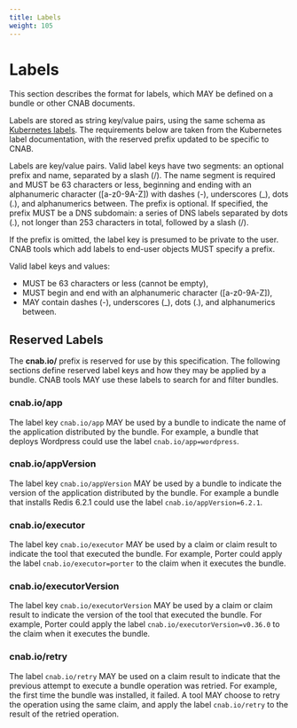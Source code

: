 ```yaml
---
title: Labels
weight: 105
---
```


# Labels

This section describes the format for labels, which MAY be defined on a bundle or other CNAB documents.

Labels are stored as string key/value pairs, using the same schema as [Kubernetes labels].
The requirements below are taken from the Kubernetes label documentation, with the reserved prefix updated to be specific to CNAB.

Labels are key/value pairs. Valid label keys have two segments: an optional prefix and name, separated by a slash (/).
The name segment is required and MUST be 63 characters or less, beginning and ending with an alphanumeric character ([a-z0-9A-Z]) with dashes (-), underscores (_), dots (.), and alphanumerics between.
The prefix is optional. 
If specified, the prefix MUST be a DNS subdomain: a series of DNS labels separated by dots (.), not longer than 253 characters in total, followed by a slash (/).

If the prefix is omitted, the label key is presumed to be private to the user.
CNAB tools which add labels to end-user objects MUST specify a prefix.

Valid label keys and values:

* MUST be 63 characters or less (cannot be empty),
* MUST begin and end with an alphanumeric character ([a-z0-9A-Z]),
* MAY contain dashes (-), underscores (_), dots (.), and alphanumerics between.

## Reserved Labels

The **cnab.io/** prefix is reserved for use by this specification.
The following sections define reserved label keys and how they may be applied by a bundle.
CNAB tools MAY use these labels to search for and filter bundles.

### cnab.io/app

The label key `cnab.io/app` MAY be used by a bundle to indicate the name of the application distributed by the bundle.
For example, a bundle that deploys Wordpress could use the label `cnab.io/app=wordpress`.

### cnab.io/appVersion

The label key `cnab.io/appVersion` MAY be used by a bundle to indicate the version of the application distributed by the bundle.
For example a bundle that installs Redis 6.2.1 could use the label `cnab.io/appVersion=6.2.1`.

### cnab.io/executor

The label key `cnab.io/executor` MAY be used by a claim or claim result to indicate the tool that executed the bundle.
For example, Porter could apply the label `cnab.io/executor=porter` to the claim when it executes the bundle.

### cnab.io/executorVersion

The label key `cnab.io/executorVersion` MAY be used by a claim or claim result to indicate the version of the tool that executed the bundle.
For example, Porter could apply the label `cnab.io/executorVersion=v0.36.0` to the claim when it executes the bundle.

### cnab.io/retry

The label `cnab.io/retry` MAY be used on a claim result to indicate that the previous attempt to execute a bundle operation was retried.
For example, the first time the bundle was installed, it failed.
A tool MAY choose to retry the operation using the same claim, and apply the label `cnab.io/retry` to the result of the retried operation.

[Kubernetes labels]: https://github.com/kubernetes/website/blob/18f3eae6efc2d3c209f4fde7a46d93d1c1c396c3/content/en/docs/concepts/overview/working-with-objects/labels.md#syntax-and-character-set
